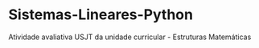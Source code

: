 # Sistemas-Lineares-Python
Atividade avaliativa USJT da unidade curricular - Estruturas Matemáticas
